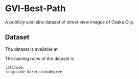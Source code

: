 # GVI-Best-Path
A publicly available dataset of street view images of Osaka City.
## Dataset
The dataset is available at

The naming rules of the dataset is <pre><code>latitude, longitude_direction=degree</code></pre>
